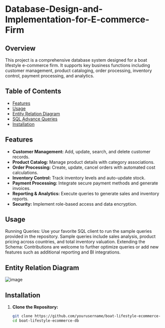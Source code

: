 # Database-Design-and-Implementation-for-E-commerce-Firm

## Overview
This project is a comprehensive database system designed for a boat lifestyle e-commerce firm. It supports key business functions including customer management, product cataloging, order processing, inventory control, payment processing, and analytics.

## Table of Contents
- [Features](#features)
- [Usage](#usage)
- [Entity Relation Diagram](#database-structure)
- [SQL Advance Queries](#Queries)
- [Installation](#installation)



## Features
- **Customer Management:** Add, update, search, and delete customer records.
- **Product Catalog:** Manage product details with category associations.
- **Order Processing:** Create, update, cancel orders with automated cost calculations.
- **Inventory Control:** Track inventory levels and auto-update stock.
- **Payment Processing:** Integrate secure payment methods and generate invoices.
- **Reporting & Analytics:** Execute queries to generate sales and inventory reports.
- **Security:** Implement role-based access and data encryption.



## Usage
  Running Queries: Use your favorite SQL client to run the sample queries provided in the repository. Sample queries include sales analysis, product pricing across countries, and total inventory valuation.
  Extending the Schema: Contributions are welcome to further optimize queries or add new features such as additional reporting and BI integrations.

## Entity Relation Diagram
![image](https://github.com/user-attachments/assets/c3f816a9-a6a2-4d59-bcc0-3e76a243893b)

## Installation
1. **Clone the Repository:**
   ```bash
   git clone https://github.com/yourusername/boat-lifestyle-ecommerce-db.git
   cd boat-lifestyle-ecommerce-db

